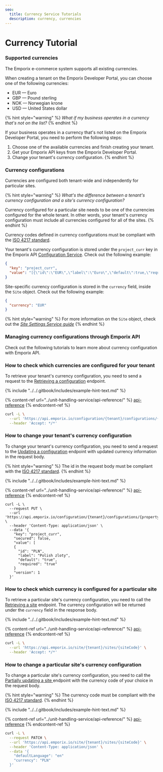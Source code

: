 ```yaml
---
seo:
  title: Currency Service Tutorials
  description: currency, currencies
---
```


# Currency Tutorial

### Supported currencies

The Emporix e-commerce system supports all existing currencies.

When creating a tenant on the Emporix Developer Portal, you can choose one of the following currencies:

* EUR — Euro
* GBP — Pound sterling
* NOK — Norwegian krone
* USD — United States dollar

{% hint style="warning" %}
_What if my business operates in a currency that's not on the list?_
{% endhint %}

If your business operates in a currency that's not listed on the Emporix Developer Portal, you need to perform the following steps:

1. Choose one of the available currencies and finish creating your tenant.
2. Get your Emporix API keys from the Emporix Developer Portal.
3. Change your tenant's currency configuration.
{% endhint %}

### Currency configurations

Currencies are configured both tenant-wide and independently for particular sites.

{% hint style="warning" %}
_What's the difference between a tenant's currency configuration and a site's currency configuration?_

Currency configured for a particular site needs to be one of the currencies configured for the whole tenant. In other words, your tenant's currency configuration must include all currencies configured for all of the sites.
{% endhint %}

Currency codes defined in currency configurations must be compliant with the [ISO 4217 standard](https://en.wikipedia.org/wiki/ISO_4217).

Your tenant's currency configuration is stored under the `project_curr` key in the Emporix API [Configuration Service](../configuration-service/). Check out the following example:

```json
{
  "key": "project_curr",
  "value": "[{\"id\":\"EUR\",\"label\":\"Euro\",\"default\":true,\"required\":true},{\"id\":\"GBP\",\"label\":\"Pound sterling\",\"default\":false,\"required\":false}]"
}
```

Site-specific currency configuration is stored in the `currency` field, inside the `Site` object. Check out the following example:

```json
{
  "currency": "EUR"
}
```

{% hint style="warning" %}
For more information on the `Site` object, check out the [_Site Settings Service guide_](../site-settings-service/README.md)
{% endhint %}

### Managing currency configurations through Emporix API

Check out the following tutorials to learn more about currency configuration with Emporix API.

### How to check which currencies are configured for your tenant

To retrieve your tenant's currency configuration, you need to send a request to the [Retrieving a configuration](https://emporix.gitbook.io/documentation-portal/api-references/api-guides-and-references/configuration/configuration-service/api-reference/tenant-configurations#get-configuration-tenant-configurations-propertykey) endpoint.

{% include "../../.gitbook/includes/example-hint-text.md" %}

{% content-ref url="../unit-handling-service/api-reference/" %}
[api-reference](../unit-handling-service/api-reference/)
{% endcontent-ref %}

```bash
curl -L \
  --url 'https://api.emporix.io/configuration/{tenant}/configurations/{propertyKey}' \
  --header 'Accept: */*'
```

### How to change your tenant's currency configuration

To change your tenant's currency configuration, you need to send a request to the [Updating a configuration](https://emporix.gitbook.io/documentation-portal/api-references/api-guides-and-references/configuration/configuration-service/api-reference/tenant-configurations#put-configuration-tenant-configurations-propertykey) endpoint with updated currency information in the request body.

{% hint style="warning" %}
The id in the request body must be compliant with the [ISO 4217 standard](https://en.wikipedia.org/wiki/ISO_4217).
{% endhint %}

{% include "../../.gitbook/includes/example-hint-text.md" %}

{% content-ref url="../unit-handling-service/api-reference/" %}
[api-reference](../unit-handling-service/api-reference/)
{% endcontent-ref %}

```
curl -L \
  --request PUT \
  --url 'https://api.emporix.io/configuration/{tenant}/configurations/{propertyKey}' \
  --header 'Content-Type: application/json' \
  --data '{
    "key": "project_curr",
    "secured": false,
    "value": [
    {
      "id": "PLN",
      "label": "Polish zloty",
      "default": "true",
      "required": "true"
    }
    "version": 1
  }'
```

### How to check which currency is configured for a particular site

To retrieve a particular site's currency configuration, you need to call the [Retrieving a site](https://emporix.gitbook.io/documentation-portal/api-references/api-guides-and-references/configuration/site-settings-service/api-reference/site-settings#get-site-tenant-sites-sitecode) endpoint. The currency configuration will be returned under the `currency` field in the response body.

{% include "../../.gitbook/includes/example-hint-text.md" %}

{% content-ref url="../unit-handling-service/api-reference/" %}
[api-reference](../unit-handling-service/api-reference/)
{% endcontent-ref %}

```bash
curl -L \
  --url 'https://api.emporix.io/site/{tenant}/sites/{siteCode}' \
  --header 'Accept: */*'
```

### How to change a particular site's currency configuration

To change a particular site's currency configuration, you need to call the [Partially updating a site ](https://emporix.gitbook.io/documentation-portal/api-references/api-guides-and-references/configuration/site-settings-service/api-reference/site-settings#patch-site-tenant-sites-sitecode)endpoint with the currency code of your choice in the request body.

{% hint style="warning" %}
The currency code must be compliant with the [ISO 4217 standard](https://en.wikipedia.org/wiki/ISO_4217).
{% endhint %}

{% include "../../.gitbook/includes/example-hint-text.md" %}

{% content-ref url="../unit-handling-service/api-reference/" %}
[api-reference](../unit-handling-service/api-reference/)
{% endcontent-ref %}

```bash
curl -L \
  --request PATCH \
  --url 'https://api.emporix.io/site/{tenant}/sites/{siteCode}' \
  --header 'Content-Type: application/json' \
  --data '{
    "defaultLanguage": "en"
    "currency": "PLN"
  }'
```
